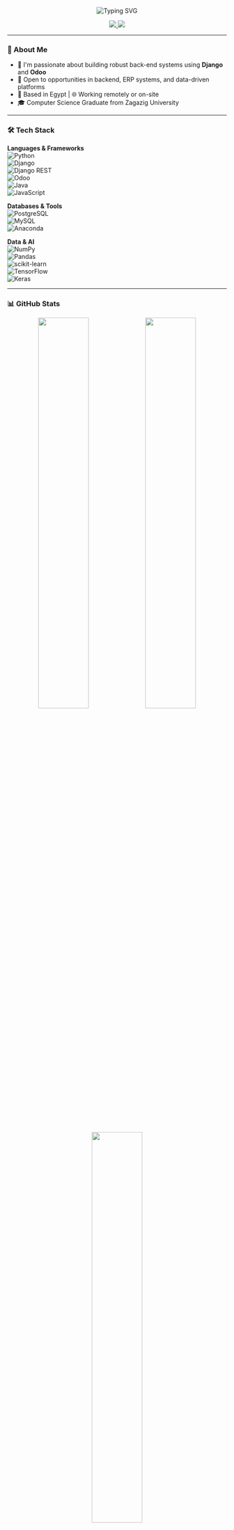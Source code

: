 <p align="center">
  <img src="https://readme-typing-svg.demolab.com?font=Fira+Code&weight=500&size=28&pause=1000&center=true&vCenter=true&width=435&lines=Hi+there+👋%2C+I'm+Mahmoud+Sabry+Nasr;Back-end+Developer+%7C+Django+%7C+Odoo+%7C+Python" alt="Typing SVG" />
</p>

<p align="center">
  <a href="https://linkedin.com/in/mahmoudnasr77">
    <img src="https://img.shields.io/badge/LinkedIn-Connect-blue?logo=linkedin&style=flat-square" />
  </a>
  <a href="mailto:mahmoudsabrynasr@gmail.com">
    <img src="https://img.shields.io/badge/Gmail-Contact-red?logo=gmail&style=flat-square" />
  </a>
</p>

---

### 🚀 About Me

- 🧠 I'm passionate about building robust back-end systems using **Django** and **Odoo**  
- 💼 Open to opportunities in backend, ERP systems, and data-driven platforms  
- 📍 Based in Egypt | 🌐 Working remotely or on-site  
- 🎓 Computer Science Graduate from Zagazig University  

---

### 🛠️ Tech Stack

**Languages & Frameworks**  
![Python](https://img.shields.io/badge/Python-3776AB?style=for-the-badge&logo=python&logoColor=white)  
![Django](https://img.shields.io/badge/Django-092E20?style=for-the-badge&logo=django&logoColor=white)  
![Django REST](https://img.shields.io/badge/Django%20REST-ff1709?style=for-the-badge&logo=django&logoColor=white&labelColor=gray)  
![Odoo](https://img.shields.io/badge/Odoo-4B0082?style=for-the-badge&logo=odoo&logoColor=white)  
![Java](https://img.shields.io/badge/Java-ED8B00?style=for-the-badge&logo=openjdk&logoColor=white)  
![JavaScript](https://img.shields.io/badge/JavaScript-F7DF1E?style=for-the-badge&logo=javascript&logoColor=black)  

**Databases & Tools**  
![PostgreSQL](https://img.shields.io/badge/PostgreSQL-316192?style=for-the-badge&logo=postgresql&logoColor=white)  
![MySQL](https://img.shields.io/badge/MySQL-4479A1?style=for-the-badge&logo=mysql&logoColor=white)  
![Anaconda](https://img.shields.io/badge/Anaconda-44A833?style=for-the-badge&logo=anaconda&logoColor=white)  

**Data & AI**  
![NumPy](https://img.shields.io/badge/NumPy-013243?style=for-the-badge&logo=numpy&logoColor=white)  
![Pandas](https://img.shields.io/badge/Pandas-150458?style=for-the-badge&logo=pandas&logoColor=white)  
![scikit-learn](https://img.shields.io/badge/Scikit--Learn-F7931E?style=for-the-badge&logo=scikit-learn&logoColor=white)  
![TensorFlow](https://img.shields.io/badge/TensorFlow-FF6F00?style=for-the-badge&logo=TensorFlow&logoColor=white)  
![Keras](https://img.shields.io/badge/Keras-D00000?style=for-the-badge&logo=keras&logoColor=white)  

---

### 📊 GitHub Stats

<div align="center">
  <img src="https://github-readme-stats.vercel.app/api?username=MahmoudsNasr77&show_icons=true&theme=material-palenight&hide_border=false" width="48%" />
  <img src="https://github-readme-streak-stats.herokuapp.com/?user=MahmoudsNasr77&theme=material-palenight&hide_border=false" width="48%" />
</div>

<div align="center">
  <img src="https://github-readme-stats.vercel.app/api/top-langs/?username=MahmoudsNasr77&layout=compact&theme=material-palenight&hide_border=false" width="48%" />
</div>

---

### 🏆 GitHub Trophies

<p align="center">
<img src="https://github-profile-trophy.vercel.app/?username=mahmoudsnasr77&theme=radical&no-frame=true&margin-w=10" />
</p>

---

<!-- Powered by Mahmoud Sabry Nasr | Created with ❤️ -->
